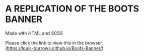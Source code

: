 # A REPLICATION OF THE BOOTS BANNER

Made with HTML and SCSS

Please click the link to view this in the browser.  
(https://louis-burrows.github.io/Boots-Banner/)
